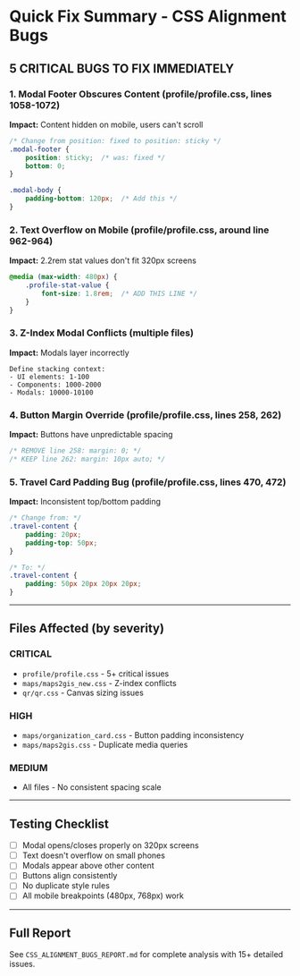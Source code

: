 # Quick Fix Summary - CSS Alignment Bugs

## 5 CRITICAL BUGS TO FIX IMMEDIATELY

### 1. Modal Footer Obscures Content (profile/profile.css, lines 1058-1072)
**Impact:** Content hidden on mobile, users can't scroll
```css
/* Change from position: fixed to position: sticky */
.modal-footer {
    position: sticky;  /* was: fixed */
    bottom: 0;
}

.modal-body {
    padding-bottom: 120px;  /* Add this */
}
```

### 2. Text Overflow on Mobile (profile/profile.css, around line 962-964)
**Impact:** 2.2rem stat values don't fit 320px screens
```css
@media (max-width: 480px) {
    .profile-stat-value {
        font-size: 1.8rem;  /* ADD THIS LINE */
    }
}
```

### 3. Z-Index Modal Conflicts (multiple files)
**Impact:** Modals layer incorrectly
```
Define stacking context:
- UI elements: 1-100
- Components: 1000-2000
- Modals: 10000-10100
```

### 4. Button Margin Override (profile/profile.css, lines 258, 262)
**Impact:** Buttons have unpredictable spacing
```css
/* REMOVE line 258: margin: 0; */
/* KEEP line 262: margin: 10px auto; */
```

### 5. Travel Card Padding Bug (profile/profile.css, lines 470, 472)
**Impact:** Inconsistent top/bottom padding
```css
/* Change from: */
.travel-content {
    padding: 20px;
    padding-top: 50px;
}

/* To: */
.travel-content {
    padding: 50px 20px 20px 20px;
}
```

---

## Files Affected (by severity)

### CRITICAL
- `profile/profile.css` - 5+ critical issues
- `maps/maps2gis_new.css` - Z-index conflicts
- `qr/qr.css` - Canvas sizing issues

### HIGH
- `maps/organization_card.css` - Button padding inconsistency
- `maps/maps2gis.css` - Duplicate media queries

### MEDIUM
- All files - No consistent spacing scale

---

## Testing Checklist

- [ ] Modal opens/closes properly on 320px screens
- [ ] Text doesn't overflow on small phones
- [ ] Modals appear above other content
- [ ] Buttons align consistently
- [ ] No duplicate style rules
- [ ] All mobile breakpoints (480px, 768px) work

---

## Full Report

See `CSS_ALIGNMENT_BUGS_REPORT.md` for complete analysis with 15+ detailed issues.

